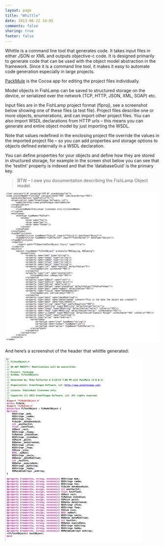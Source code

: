 ```yaml
---
layout: page
title: "Whittle"
date: 2013-06-22 14:05
comments: false
sharing: true
footer: false
---
```


Whittle is a command line tool that generates code. It takes input files in either JSON or XML and outputs objective-c code. It is designed primarily to generate code that can be used with the object model abstraction in the framework. Since it is a command line tool, it makes it easy to automate code generation especially in large projects.

[PackMule](/packmule.html) is the Cocoa app for editing the project files individually.

Model objects in FishLamp can be saved to structured storage on the device, or serialized over the network (TCP, HTTP, JSON, XML, SOAP) etc.

Input files are in the FishLamp project format (flproj), see a screenshot below showing one of these files (a test file). Project files describe one or more objects, enumerations, and can import other project files. You can also import WSDL declarations from HTTP urls – this means you can generate and entire object model by just importing the WSDL.

Note that values redefined in the enclosing project file override the values in the imported project file – so you can add properties and storage options to objects defined externally in a WSDL declaration.

You can define properties for your objects and define how they are stored in structured storage, for example in the screen shot below you can see that the ‘testInt’ property is indexed and that the ‘databaseGuid’ is the primary key.

> BTW – I owe you documentation describing the FishLamp Object model.

![](/images/packmule-testobject.png)

And here’s a screenshot of the header that whittle generated:

![](/images/generated-header.png)


